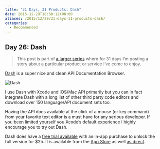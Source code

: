 ```yaml
---
title: "31 Days, 31 Products: Dash"
date: 2015-12-29T18:58:12+00:00
aliases: /2015/12/29/31-days-31-products-dash/
categories:
  - Recommended
---
```


## Day 26: Dash

> This post is part of [a larger series][1] where for 31 days I&#8217;m posting a story about a particular product or service I&#8217;ve come to enjoy.

[Dash][2] is a super nice and clean API Documentation Browser.

![Dash][3]

I use Dash with Xcode and iOS/Mac API primarily but you can in fact integrate Dash with a long list of other third party code editors and download over 150 language/API document sets too.

Having the API docs available at the click of a mouse (or key command) from your favorite text editor is a must have for any serious developer. If you been limited yourself you Xcode&#8217;s default experience I highly encourage you to try out Dash.

Dash does have a [free trial available][4] with an in-app purchase to unlock the full version for $25. It is available from the [App Store][5] as well [as direct][6].

[1]: http://mikezornek.com/2015/11/24/31-days-31-products-launch-post/
[2]: https://kapeli.com/dash
[3]: http://mikezornek.com/media/images/31products/dash.png "Dash"
[4]: https://newyork.kapeli.com/downloads/v3/Dash.zip
[5]: https://itunes.apple.com/us/app/dash/id449589707?ls=1&mt=12
[6]: https://sites.fastspring.com/kapeli/instant/dash
